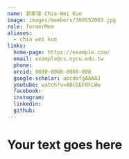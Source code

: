 ```yaml
---
name: 郭家瑋 Chia-Wei Kuo 
image: images/members/309552003.jpg 
role: formerMem
aliases:
  - chia wei kuo
links:
  home-page: https://example.com/
  email: example@cs.nycu.edu.tw
  phone: 
  orcid: 0000-0000-0000-000
  google-scholar: abcdefgAAAAJ
  youtube: watch?v=ABCDEF0FLWw
  facebook:
  instagram:
  linkedin:
  github:
---
```

# Your text goes here
